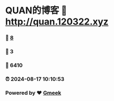 # QUAN的博客 :link: http://quan.120322.xyz 
### :page_facing_up: [8](http://quan.120322.xyz/tag.html) 
### :speech_balloon: 3 
### :hibiscus: 6410 
### :alarm_clock: 2024-08-17 10:10:53 
### Powered by :heart: [Gmeek](https://github.com/Meekdai/Gmeek)
